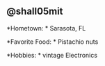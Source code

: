 ## @shall05mit

*Hometown: * Sarasota, FL

*Favorite Food: * Pistachio nuts

*Hobbies: * vintage Electronics
